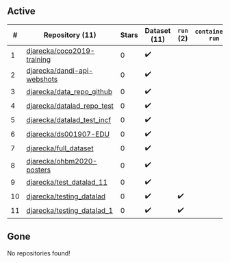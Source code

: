 ## Active
| # | Repository (11) | Stars | Dataset (11) | `run` (2) | `containers-run` |
| --- | --- | --- | --- | --- | --- |
| 1 | [djarecka/coco2019-training](https://github.com/djarecka/coco2019-training) | 0 | :heavy_check_mark: |  |  |
| 2 | [djarecka/dandi-api-webshots](https://github.com/djarecka/dandi-api-webshots) | 0 | :heavy_check_mark: |  |  |
| 3 | [djarecka/data_repo_github](https://github.com/djarecka/data_repo_github) | 0 | :heavy_check_mark: |  |  |
| 4 | [djarecka/datalad_repo_test](https://github.com/djarecka/datalad_repo_test) | 0 | :heavy_check_mark: |  |  |
| 5 | [djarecka/datalad_test_incf](https://github.com/djarecka/datalad_test_incf) | 0 | :heavy_check_mark: |  |  |
| 6 | [djarecka/ds001907-EDU](https://github.com/djarecka/ds001907-EDU) | 0 | :heavy_check_mark: |  |  |
| 7 | [djarecka/full_dataset](https://github.com/djarecka/full_dataset) | 0 | :heavy_check_mark: |  |  |
| 8 | [djarecka/ohbm2020-posters](https://github.com/djarecka/ohbm2020-posters) | 0 | :heavy_check_mark: |  |  |
| 9 | [djarecka/test_datalad_11](https://github.com/djarecka/test_datalad_11) | 0 | :heavy_check_mark: |  |  |
| 10 | [djarecka/testing_datalad](https://github.com/djarecka/testing_datalad) | 0 | :heavy_check_mark: | :heavy_check_mark: |  |
| 11 | [djarecka/testing_datalad_1](https://github.com/djarecka/testing_datalad_1) | 0 | :heavy_check_mark: | :heavy_check_mark: |  |

## Gone
No repositories found!
